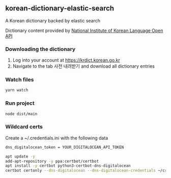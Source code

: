 ## korean-dictionary-elastic-search

A Korean dictionary backed by elastic search

Dictionary content provided by [National Institute of Korean Language Open API](https://krdict.korean.go.kr/openApi/openApiInfo)

### Downloading the dictionary

1. Log into your account at https://krdict.korean.go.kr
2. Navigate to the tab 사전 내려받기 and download all dictionary entries

### Watch files

```bash
yarn watch
```

### Run project

```bash
node dist/main
```

### Wildcard certs

Create a ~/.credentials.ini with the following data

```sh
dns_digitalocean_token = YOUR_DIGITALOCEAN_API_TOKEN
```

```sh
apt update -y
add-apt-repository -y ppa:certbot/certbot
apt install -y certbot python3-certbot-dns-digitalocean
certbot certonly --dns-digitalocean --dns-digitalocean-credentials ~/credentials.ini  -d seoullatte.com -d *.seoullatte.com
```
